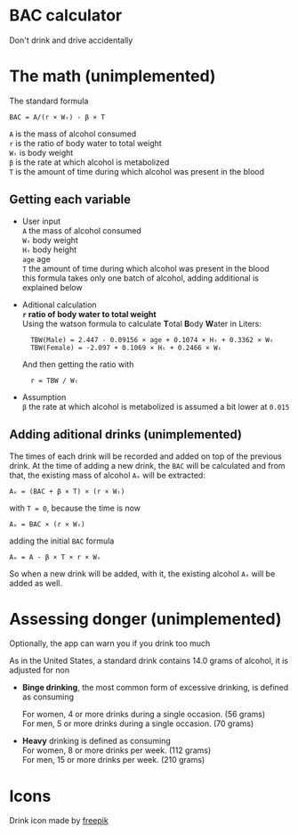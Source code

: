 # BAC calculator

Don't drink and drive accidentally

# The math (unimplemented)

The standard formula

```
BAC = A/(r × Wₜ) - β × T
```

`A` is the mass of alcohol consumed  
`r` is the ratio of body water to total weight  
`Wₜ` is body weight  
`β` is the rate at which alcohol is metabolized  
`T` is the amount of time during which alcohol was present in the blood

## Getting each variable

- User input  
  `A` the mass of alcohol consumed  
  `Wₜ` body weight  
  `Hₜ` body height  
  `age` age  
  `T` the amount of time during which alcohol was present in the blood  
  this formula takes only one batch of alcohol, adding additional is explained below

- Aditional calculation  
  **`r` ratio of body water to total weight**  
  Using the watson formula to calculate **T**otal **B**ody **W**ater in Liters:

      	TBW(Male) = 2.447 - 0.09156 × age + 0.1074 × Hₜ + 0.3362 × Wₜ
      	TBW(Female) = -2.097 + 0.1069 × Hₜ + 0.2466 × Wₜ

  And then getting the ratio with

      	r = TBW / Wₜ

- Assumption  
  `β` the rate at which alcohol is metabolized is assumed a bit lower at `0.015`

## Adding aditional drinks (unimplemented)

The times of each drink will be recorded and added on top of the previous drink. At the time of adding a new drink, the `BAC` will be calculated and from that, the existing mass of alcohol `Aₑ` will be extracted:

    Aₑ = (BAC + β × T) × (r × Wₜ)

with `T = 0`, because the time is now

    Aₑ = BAC × (r × Wₜ)

adding the initial `BAC` formula

    Aₑ = A - β × T × r × Wₜ

So when a new drink will be added, with it, the existing alcohol `Aₑ` will be added as well.

# Assessing donger (unimplemented)

Optionally, the app can warn you if you drink too much

As in the United States, a standard drink contains 14.0 grams of alcohol, it is adjusted for non

- **Binge drinking**, the most common form of excessive drinking, is defined as consuming

  For women, 4 or more drinks during a single occasion. (56 grams)  
   For men, 5 or more drinks during a single occasion. (70 grams)  


- **Heavy** drinking is defined as consuming  
   For women, 8 or more drinks per week. (112 grams)  
   For men, 15 or more drinks per week. (210 grams)

# Icons

Drink icon made by [freepik](https://www.freepik.com)
